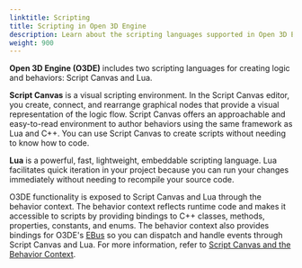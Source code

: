 ```yaml
---
linktitle: Scripting
title: Scripting in Open 3D Engine
description: Learn about the scripting languages supported in Open 3D Engine (O3DE).
weight: 900
---
```


**Open 3D Engine (O3DE)** includes two scripting languages for creating logic and behaviors: Script Canvas and Lua.

**Script Canvas** is a visual scripting environment. In the Script Canvas editor, you create, connect, and rearrange graphical nodes that provide a visual representation of the logic flow. Script Canvas offers an approachable and easy-to-read environment to author behaviors using the same framework as Lua and C++. You can use Script Canvas to create scripts without needing to know how to code.

**Lua** is a powerful, fast, lightweight, embeddable scripting language. Lua facilitates quick iteration in your project because you can run your changes immediately without needing to recompile your source code.

O3DE functionality is exposed to Script Canvas and Lua through the behavior context. The behavior context reflects runtime code and makes it accessible to scripts by providing bindings to C++ classes, methods, properties, constants, and enums. The behavior context also provides bindings for O3DE's [EBus](/docs/user-guide/engine/ebus/) so you can dispatch and handle events through Script Canvas and Lua. For more information, refer to [Script Canvas and the Behavior Context](script-canvas/development/behavior-context).
